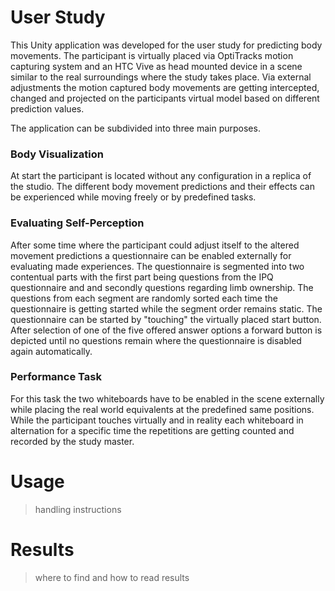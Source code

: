 # User Study

This Unity application was developed for the user study for predicting body movements. The participant is virtually placed via OptiTracks motion capturing system and an HTC Vive as head mounted device in a scene similar to the real surroundings where the study takes place. Via external adjustments the motion captured body movements are getting intercepted, changed and projected on the participants virtual model based on different prediction values.

The application can be subdivided into three main purposes.

### Body Visualization

At start the participant is located without any configuration in a replica of the studio. The different body movement predictions and their effects can be experienced while moving freely or by predefined tasks.

### Evaluating Self-Perception

After some time where the participant could adjust itself to the altered movement predictions a questionnaire can be enabled externally for evaluating made experiences. 
The questionnaire is segmented into two contentual parts with the first part being questions from the IPQ questionnaire and and secondly questions regarding limb ownership. The questions from each segment are randomly sorted each time the questionnaire is getting started while the segment order remains static.
The questionnaire can be started by "touching" the virtually placed start button. After selection of one of the five offered answer options a forward button is depicted until no questions remain where the questionnaire is disabled again automatically.

### Performance Task

For this task the two whiteboards have to be enabled in the scene externally while placing the real world equivalents at the predefined same positions. While the participant touches virtually and in reality each whiteboard in alternation for a specific time the repetitions are getting counted and recorded by the study master.

# Usage

> handling instructions

# Results

> where to find and how to read results
